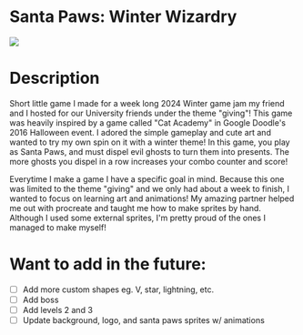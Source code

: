 # Santa Paws: Winter Wizardry

<img src="https://github.com/Andrew32A/santa-paws/tree/main/Assets/Images/gameplay-screenshot.png" align="center">

# Description

Short little game I made for a week long 2024 Winter game jam my friend and I hosted for our University friends under the theme "giving"! This game was heavily inspired by a game called "Cat Academy" in Google Doodle's 2016 Halloween event. I adored the simple gameplay and cute art and wanted to try my own spin on it with a winter theme! In this game, you play as Santa Paws, and must dispel evil ghosts to turn them into presents. The more ghosts you dispel in a row increases your combo counter and score!

Everytime I make a game I have a specific goal in mind. Because this one was limited to the theme "giving" and we only had about a week to finish, I wanted to focus on learning art and animations! My amazing partner helped me out with procreate and taught me how to make sprites by hand. Although I used some external sprites, I'm pretty proud of the ones I managed to make myself!

# Want to add in the future:

- [ ] Add more custom shapes eg. V, star, lightning, etc.
- [ ] Add boss
- [ ] Add levels 2 and 3
- [ ] Update background, logo, and santa paws sprites w/ animations

